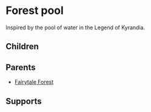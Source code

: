 # Forest pool

Inspired by the pool of water in the Legend of Kyrandia.

## Children



## Parents

* [Fairytale Forest](./fairytale-forest.md)

## Supports

